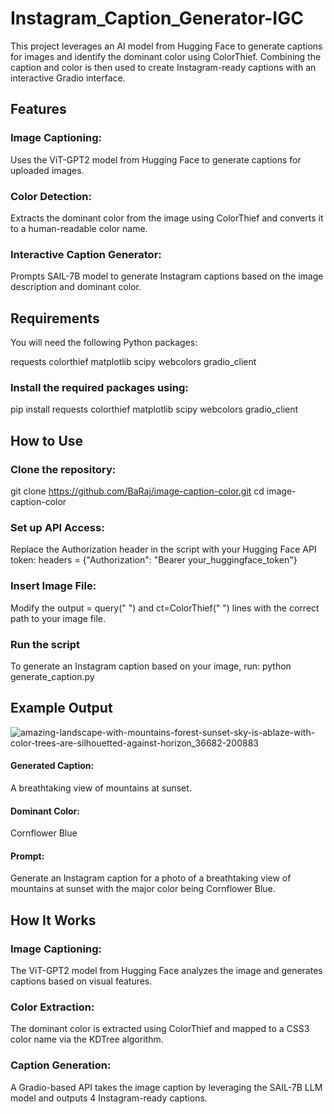 # Instagram_Caption_Generator-IGC

This project leverages an AI model from Hugging Face to generate captions for images and identify the dominant color using ColorThief. Combining the caption and color is then used to create Instagram-ready captions with an interactive Gradio interface.

## Features
### Image Captioning: 
Uses the ViT-GPT2 model from Hugging Face to generate captions for uploaded images.
### Color Detection: 
Extracts the dominant color from the image using ColorThief and converts it to a human-readable color name.
### Interactive Caption Generator: 
Prompts SAIL-7B model to generate Instagram captions based on the image description and dominant color.
## Requirements
You will need the following Python packages:

requests
colorthief
matplotlib
scipy
webcolors
gradio_client
### Install the required packages using:
pip install requests colorthief matplotlib scipy webcolors gradio_client
## How to Use
### Clone the repository:
git clone https://github.com/BaRaj/image-caption-color.git
cd image-caption-color
### Set up API Access:
Replace the Authorization header in the script with your Hugging Face API token:
headers = {"Authorization": "Bearer your_huggingface_token"}
### Insert Image File:
Modify the output = query(" ") and ct=ColorThief(" ") lines with the correct path to your image file.
### Run the script
To generate an Instagram caption based on your image, run: python generate_caption.py
## Example Output
![amazing-landscape-with-mountains-forest-sunset-sky-is-ablaze-with-color-trees-are-silhouetted-against-horizon_36682-200883](https://github.com/user-attachments/assets/04b123a9-bf12-4668-a235-54509e9554c1)
#### Generated Caption: 
A breathtaking view of mountains at sunset.
#### Dominant Color: 
Cornflower Blue 
#### Prompt: 
Generate an Instagram caption for a photo of a breathtaking view of mountains at sunset with the major color being Cornflower Blue.
## How It Works
### Image Captioning: 
The ViT-GPT2 model from Hugging Face analyzes the image and generates captions based on visual features.
### Color Extraction: 
The dominant color is extracted using ColorThief and mapped to a CSS3 color name via the KDTree algorithm.
### Caption Generation: 
A Gradio-based API takes the image caption by leveraging the SAIL-7B LLM model and outputs 4 Instagram-ready captions.
